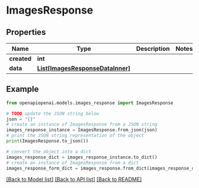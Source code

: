 # ImagesResponse


## Properties

Name | Type | Description | Notes
------------ | ------------- | ------------- | -------------
**created** | **int** |  | 
**data** | [**List[ImagesResponseDataInner]**](ImagesResponseDataInner.md) |  | 

## Example

```python
from openapiopenai.models.images_response import ImagesResponse

# TODO update the JSON string below
json = "{}"
# create an instance of ImagesResponse from a JSON string
images_response_instance = ImagesResponse.from_json(json)
# print the JSON string representation of the object
print(ImagesResponse.to_json())

# convert the object into a dict
images_response_dict = images_response_instance.to_dict()
# create an instance of ImagesResponse from a dict
images_response_form_dict = images_response.from_dict(images_response_dict)
```
[[Back to Model list]](../README.md#documentation-for-models) [[Back to API list]](../README.md#documentation-for-api-endpoints) [[Back to README]](../README.md)


